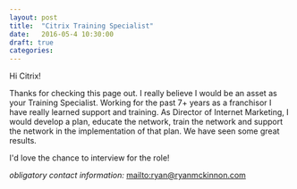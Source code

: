 ```yaml
---
layout: post
title:  "Citrix Training Specialist"
date:   2016-05-4 10:30:00
draft: true
categories: 
---
```


Hi Citrix!

Thanks for checking this page out. I really believe I would be an asset as your Training Specialist. Working for the past 7+ years as a franchisor I have really learned support and training. As Director of Internet Marketing, I would develop a plan, educate the network, train the network and support the network in the implementation of that plan. We have seen some great results. 

I'd love the chance to interview for the role!

*obligatory contact information:* <mailto:ryan@ryanmckinnon.com>